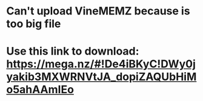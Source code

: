 # Can't upload VineMEMZ because is too big file

# Use this link to download: https://mega.nz/#!De4iBKyC!DWy0jyakib3MXWRNVtJA_dopiZAQUbHiMo5ahAAmIEo
